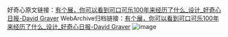 好奇心原文链接：[有个展，你可以看到可口可乐100年来经历了什么_设计_好奇心日报-David Graver](https://www.qdaily.com/articles/7872.html)
WebArchive归档链接：[有个展，你可以看到可口可乐100年来经历了什么_设计_好奇心日报-David Graver](http://web.archive.org/web/20190623173041/https://www.qdaily.com/articles/7872.html)
![image](http://ww3.sinaimg.cn/large/007d5XDply1g3wk1fcc76j30u05nb7wh)